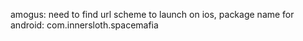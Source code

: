 amogus: need to find url scheme to launch on ios, package name for android: com.innersloth.spacemafia
